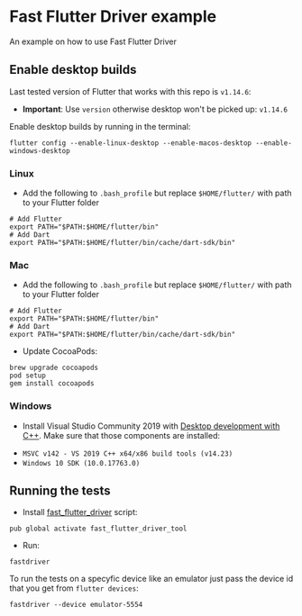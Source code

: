 # Fast Flutter Driver example

An example on how to use Fast Flutter Driver

## Enable desktop builds

Last tested version of Flutter that works with this repo is `v1.14.6`:
  * **Important**: Use `version` otherwise desktop won't be picked up: `v1.14.6`

Enable desktop builds by running in the terminal:
```
flutter config --enable-linux-desktop --enable-macos-desktop --enable-windows-desktop
```
### Linux
- Add the following to `.bash_profile` but replace `$HOME/flutter/` with path to your Flutter folder
```
# Add Flutter
export PATH="$PATH:$HOME/flutter/bin"
# Add Dart
export PATH="$PATH:$HOME/flutter/bin/cache/dart-sdk/bin"
```
### Mac
- Add the following to `.bash_profile` but replace `$HOME/flutter/` with path to your Flutter folder
```
# Add Flutter
export PATH="$PATH:$HOME/flutter/bin"
# Add Dart
export PATH="$PATH:$HOME/flutter/bin/cache/dart-sdk/bin"
```
- Update CocoaPods:
```
brew upgrade cocoapods
pod setup
gem install cocoapods
```
### Windows
- Install Visual Studio Community 2019 with [Desktop development with C++](https://devblogs.microsoft.com/cppblog/windows-desktop-development-with-c-in-visual-studio/#installation). 
Make sure that those components are installed:
* `MSVC v142 - VS 2019 C++ x64/x86 build tools (v14.23)`	
* `Windows 10 SDK (10.0.17763.0)` 


## Running the tests
- Install [fast_flutter_driver](https://github.com/tomaszpolanski/fast_flutter_driver) script:
```shell script
pub global activate fast_flutter_driver_tool
```
- Run:
```
fastdriver
```

To run the tests on a specyfic device like an emulator just pass the device id that you get from `flutter devices`:
```
fastdriver --device emulator-5554
```